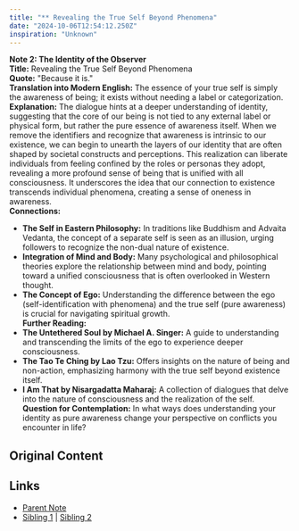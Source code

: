 ```yaml
---
title: "** Revealing the True Self Beyond Phenomena"
date: "2024-10-06T12:54:12.250Z"
inspiration: "Unknown"
---
```


  
**Note 2: The Identity of the Observer**  
**Title:** Revealing the True Self Beyond Phenomena  
**Quote:** "Because it is."  
**Translation into Modern English:** The essence of your true self is simply the awareness of being; it exists without needing a label or categorization.  
**Explanation:** The dialogue hints at a deeper understanding of identity, suggesting that the core of our being is not tied to any external label or physical form, but rather the pure essence of awareness itself. When we remove the identifiers and recognize that awareness is intrinsic to our existence, we can begin to unearth the layers of our identity that are often shaped by societal constructs and perceptions. This realization can liberate individuals from feeling confined by the roles or personas they adopt, revealing a more profound sense of being that is unified with all consciousness. It underscores the idea that our connection to existence transcends individual phenomena, creating a sense of oneness in awareness.  
**Connections:**  
- **The Self in Eastern Philosophy:** In traditions like Buddhism and Advaita Vedanta, the concept of a separate self is seen as an illusion, urging followers to recognize the non-dual nature of existence.  
- **Integration of Mind and Body:** Many psychological and philosophical theories explore the relationship between mind and body, pointing toward a unified consciousness that is often overlooked in Western thought.  
- **The Concept of Ego:** Understanding the difference between the ego (self-identification with phenomena) and the true self (pure awareness) is crucial for navigating spiritual growth.  
**Further Reading:**  
- **The Untethered Soul by Michael A. Singer:** A guide to understanding and transcending the limits of the ego to experience deeper consciousness.  
- **The Tao Te Ching by Lao Tzu:** Offers insights on the nature of being and non-action, emphasizing harmony with the true self beyond existence itself.  
- **I Am That by Nisargadatta Maharaj:** A collection of dialogues that delve into the nature of consciousness and the realization of the self.  
**Question for Contemplation:** In what ways does understanding your identity as pure awareness change your perspective on conflicts you encounter in life?  


## Original Content



## Links

- [Parent Note](/parent-note.md)
- [Sibling 1](/zettel1.md) | [Sibling 2](/zettel2.md)
